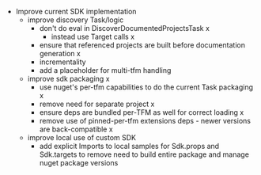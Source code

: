 * Improve current SDK implementation
  * improve discovery Task/logic
    * don't do eval in DiscoverDocumentedProjectsTask x
      * instead use Target calls x
    * ensure that referenced projects are built before documentation generation x
    * incrementality
    * add a placeholder for multi-tfm handling 
  * improve sdk packaging x
    * use nuget's per-tfm capabilities to do the current Task packaging x
    * remove need for separate project x
    * ensure deps are bundled per-TFM as well for correct loading x
    * remove use of pinned-per-tfm extensions deps - newer versions are back-compatible x
  * improve local use of custom SDK
    * add explicit Imports to local samples for Sdk.props and Sdk.targets to remove need to build entire package and manage nuget package versions
